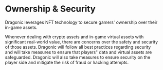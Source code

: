 # Ownership & Security

Dragonic leverages NFT technology to secure gamers' ownership over their in-game assets.

Whenever dealing with crypto assets and in-game virtual assets with significant real-world value, there are concerns over the safety and security of those assets. Dragonic will follow all best practices regarding security and will take measures to ensure that players" data and virtual assets are safeguarded. Dragonic will also take measures to ensure security on the player side and mitigate the risk of fraud or hacking attempts.

